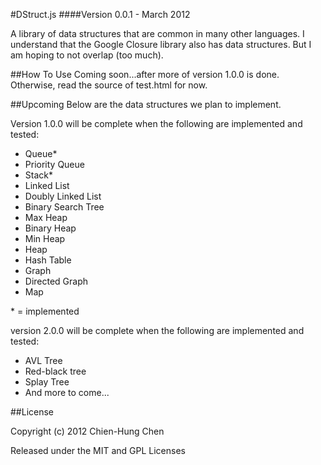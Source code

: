 #DStruct.js
####Version 0.0.1 - March 2012

A library of data structures that are common in many other languages. I understand that the Google Closure library also has data structures. But I am hoping to not overlap (too much).

##How To Use
Coming soon...after more of version 1.0.0 is done. Otherwise, read the source of test.html for now.

##Upcoming
Below are the data structures we plan to implement.

Version 1.0.0 will be complete when the following are implemented and tested: 
	
- Queue*
- Priority Queue
- Stack*
- Linked List
- Doubly Linked List
- Binary Search Tree
- Max Heap
- Binary Heap
- Min Heap
- Heap
- Hash Table
- Graph
- Directed Graph
- Map

\* = implemented

version 2.0.0 will be complete when the following are implemented and tested:

- AVL Tree
- Red-black tree
- Splay Tree
- And more to come...

##License

Copyright (c) 2012 Chien-Hung Chen

Released under the MIT and GPL Licenses